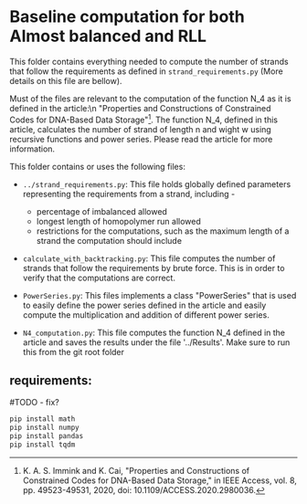 
# Baseline computation for both Almost balanced and RLL
This folder contains everything needed to compute the number of strands that follow the requirements as defined in
`strand_requirements.py` (More details on this file are bellow).

Must of the files are relevant to the computation of the function N_4 as it is defined in the article:\n
"Properties and Constructions of Constrained Codes for DNA-Based Data Storage"[^1].
The function N_4, defined in this article, calculates the number of strand of length n and wight w using recursive 
functions and power series.
Please read the article for more information.

This folder contains or uses the following files:
- `../strand_requirements.py`:
    This file holds globally defined parameters representing the requirements from a strand, including -
    - percentage of imbalanced allowed
    - longest length of homopolymer run allowed
    - restrictions for the computations, such as the maximum length of a strand the computation should include

- `calculate_with_backtracking.py`:
    This file computes the number of strands that follow the requirements by brute force.
    This is in order to verify that the computations are correct.

- `PowerSeries.py`:
    This files implements a class "PowerSeries" that is used to easily define the power series defined in the article
    and easily compute the multiplication and addition of different power series.

- `N4_computation.py`:
    This file computes the function N_4 defined in the article and saves the results under the file '../Results'.
    Make sure to run this from the git root folder

## requirements:
#TODO - fix?
```bash
pip install math
pip install numpy
pip install pandas
pip install tqdm
```

[^1]: K. A. S. Immink and K. Cai, "Properties and Constructions of Constrained Codes for DNA-Based Data Storage," in IEEE Access, vol. 8, pp. 49523-49531, 2020, doi: 10.1109/ACCESS.2020.2980036.